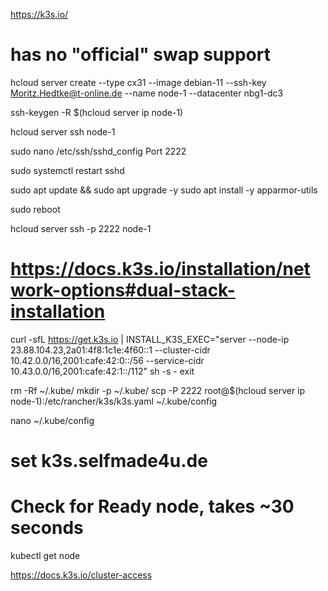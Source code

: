 https://k3s.io/

# has no "official" swap support

hcloud server create --type cx31 --image debian-11 --ssh-key Moritz.Hedtke@t-online.de --name node-1 --datacenter nbg1-dc3

ssh-keygen -R $(hcloud server ip node-1)

hcloud server ssh node-1

sudo nano /etc/ssh/sshd_config
Port 2222

sudo systemctl restart sshd

sudo apt update && sudo apt upgrade -y
sudo apt install -y apparmor-utils

sudo reboot

hcloud server ssh -p 2222 node-1

# https://docs.k3s.io/installation/network-options#dual-stack-installation
curl -sfL https://get.k3s.io | INSTALL_K3S_EXEC="server --node-ip 23.88.104.23,2a01:4f8:1c1e:4f60::1 --cluster-cidr 10.42.0.0/16,2001:cafe:42:0::/56 --service-cidr 10.43.0.0/16,2001:cafe:42:1::/112" sh -s -
exit


rm -Rf ~/.kube/
mkdir -p ~/.kube/
scp -P 2222 root@$(hcloud server ip node-1):/etc/rancher/k3s/k3s.yaml ~/.kube/config

nano ~/.kube/config 
# set k3s.selfmade4u.de


# Check for Ready node, takes ~30 seconds 
kubectl get node 

https://docs.k3s.io/cluster-access
